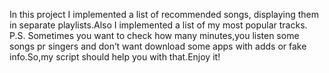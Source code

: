 In this project I implemented a list of recommended songs, displaying them in separate playlists.Also I implemented a list of my most popular tracks.
P.S. Sometimes you want to check how many minutes,you listen some songs pr singers and don’t want download some apps with adds or fake info.So,my script should help you with that.Enjoy it!
